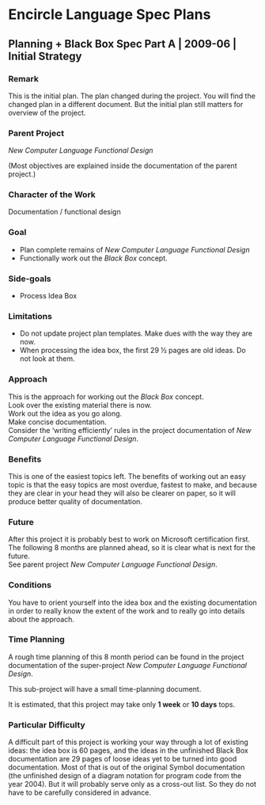 ﻿Encircle Language Spec Plans
============================

Planning + Black Box Spec Part A | 2009-06 | Initial Strategy
-------------------------------------------------------------

### Remark

This is the initial plan. The plan changed during the project. You will find the changed plan in a different document. But the initial plan still matters for overview of the project.

### Parent Project

*New Computer Language Functional Design*

(Most objectives are explained inside the documentation of the parent project.)

### Character of the Work

Documentation / functional design

### Goal

- Plan complete remains of *New Computer Language Functional Design*
- Functionally work out the *Black Box* concept.

### Side-goals

- Process Idea Box

### Limitations

- Do not update project plan templates. Make dues with the way they are now.
- When processing the idea box, the first 29 ½ pages are old ideas. Do not look at them.

### Approach

This is the approach for working out the *Black Box* concept.  
Look over the existing material there is now.  
Work out the idea as you go along.  
Make concise documentation.  
Consider the ‘writing efficiently’ rules in the project documentation of *New Computer Language Functional Design*.

### Benefits

This is one of the easiest topics left. The benefits of working out an easy topic is that the easy topics are most overdue, fastest to make, and because they are clear in your head they will also be clearer on paper, so it will produce better quality of documentation.

### Future

After this project it is probably best to work on Microsoft certification first.  
The following 8 months are planned ahead, so it is clear what is next for the future.  
See parent project *New Computer Language Functional Design*.

### Conditions

You have to orient yourself into the idea box and the existing documentation in order to really know the extent of the work and to really go into details about the approach.

### Time Planning

A rough time planning of this 8 month period can be found in the project documentation of the super-project *New Computer Language Functional Design*.

This sub-project will have a small time-planning document.

It is estimated, that this project may take only __1 week__ or __10 days__ tops.

### Particular Difficulty

A difficult part of this project is working your way through a lot of existing ideas: the idea box is 60 pages, and the ideas in the unfinished Black Box documentation are 29 pages of loose ideas yet to be turned into good documentation. Most of that is out of the original Symbol documentation (the unfinished design of a diagram notation for program code from the year 2004). But it will probably serve only as a cross-out list. So they do not have to be carefully considered in advance.